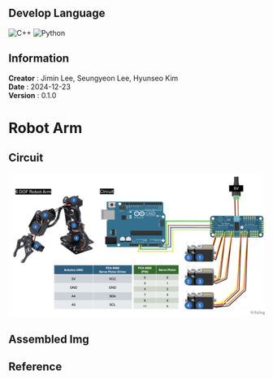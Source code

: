 ## Develop Language 
![C++](https://img.shields.io/badge/c++-%2300599C.svg?style=for-the-badge&logo=c%2B%2B&logoColor=white) ![Python](https://img.shields.io/badge/python-3670A0?style=for-the-badge&logo=python&logoColor=ffdd54)  


## Information
**Creator** : Jimin Lee, Seungyeon Lee, Hyunseo Kim  
**Date** : 2024-12-23  
**Version** : 0.1.0  

# Robot Arm
## Circuit 
![circuit](./img/circuit.png)


## Assembled Img 


## Reference 
